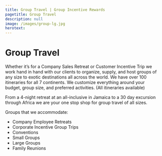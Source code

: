 ```yaml
---
title: Group Travel | Group Incentive Rewards
pagetitle: Group Travel
description: null
image: /images/group-lg.jpg
herotext:
---
```


# Group Travel 

Whether it’s for a Company Sales Retreat or Customer Incentive Trip we work hand in hand with our clients to organize, supply, and host groups of any size to exotic destinations all across the world.  We have over 100 itineraries for all 7 continents. We customize everything around your budget, group size, and preferred activities. (All itineraries available) 

From a 4-night retreat at an all-inclusive in Jamaica to a 30 day excursion through Africa we are your one stop shop for group travel of all sizes.  

Groups that we accommodate:

- Company Employee Retreats
- Corporate Incentive Group Trips
- Conventions
- Small Groups
- Large Groups
- Family Reunions